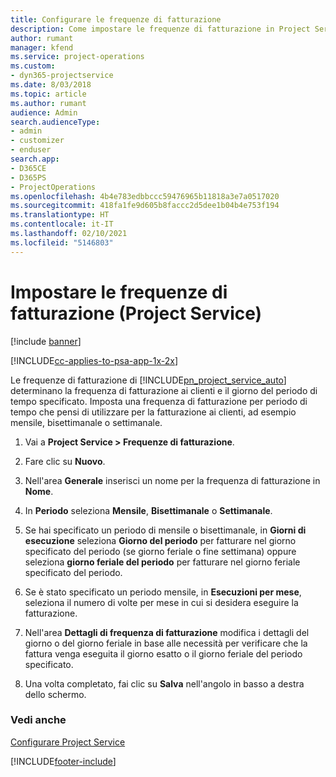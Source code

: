 ```yaml
---
title: Configurare le frequenze di fatturazione
description: Come impostare le frequenze di fatturazione in Project Service
author: rumant
manager: kfend
ms.service: project-operations
ms.custom:
- dyn365-projectservice
ms.date: 8/03/2018
ms.topic: article
ms.author: rumant
audience: Admin
search.audienceType:
- admin
- customizer
- enduser
search.app:
- D365CE
- D365PS
- ProjectOperations
ms.openlocfilehash: 4b4e783edbbccc59476965b11818a3e7a0517020
ms.sourcegitcommit: 418fa1fe9d605b8faccc2d5dee1b04b4e753f194
ms.translationtype: HT
ms.contentlocale: it-IT
ms.lasthandoff: 02/10/2021
ms.locfileid: "5146803"
---
```

# <a name="set-up-invoice-frequencies-project-service"></a>Impostare le frequenze di fatturazione (Project Service)

[!include [banner](../includes/psa-now-project-operations.md)]

[!INCLUDE[cc-applies-to-psa-app-1x-2x](../includes/cc-applies-to-psa-app-1x-2x.md)]

Le frequenze di fatturazione di [!INCLUDE[pn_project_service_auto](../includes/pn-project-service-auto.md)] determinano la frequenza di fatturazione ai clienti e il giorno del periodo di tempo specificato. Imposta una frequenza di fatturazione per periodo di tempo che pensi di utilizzare per la fatturazione ai clienti, ad esempio mensile, bisettimanale o settimanale.  
  
1.  Vai a **Project Service > Frequenze di fatturazione**.  
  
2.  Fare clic su **Nuovo**.  
  
3.  Nell'area **Generale** inserisci un nome per la frequenza di fatturazione in **Nome**.  
  
4.  In **Periodo** seleziona **Mensile**, **Bisettimanale** o **Settimanale**.  
  
5.  Se hai specificato un periodo di mensile o bisettimanale, in **Giorni di esecuzione** seleziona **Giorno del periodo** per fatturare nel giorno specificato del periodo (se giorno feriale o fine settimana) oppure seleziona **giorno feriale del periodo** per fatturare nel giorno feriale specificato del periodo.  
  
6.  Se è stato specificato un periodo mensile, in **Esecuzioni per mese**, seleziona il numero di volte per mese in cui si desidera eseguire la fatturazione.  
  
7.  Nell'area **Dettagli di frequenza di fatturazione** modifica i dettagli del giorno o del giorno feriale in base alle necessità per verificare che la fattura venga eseguita il giorno esatto o il giorno feriale del periodo specificato.  
  
8.  Una volta completato, fai clic su **Salva** nell'angolo in basso a destra dello schermo.  
  
### <a name="see-also"></a>Vedi anche  
 [Configurare Project Service](../psa/configure.md)


[!INCLUDE[footer-include](../includes/footer-banner.md)]